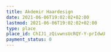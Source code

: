 ```yaml
---
title: Akdemir Haardesign
date: 2021-06-06T19:02:02+02:00
lastmod: 2021-06-06T19:02:02+02:00
type: place
place_id: ChIJ1_zQivwnsUcRQY-Y-prIdwU
payment_status: 0
---
```

